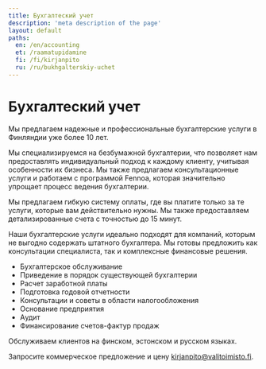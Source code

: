 ```yaml
---
title: Бухгалтеский учет
description: 'meta description of the page'
layout: default
paths:
  en: /en/accounting
  et: /raamatupidamine
  fi: /fi/kirjanpito
  ru: /ru/bukhgalterskiy-uchet
---
```


# Бухгалтеский учет

Мы предлагаем надежные и профессиональные бухгалтерские услуги в Финляндии уже более 10 лет.

Мы специализируемся на безбумажной бухгалтерии, что позволяет нам предоставлять индивидуальный подход к каждому клиенту, учитывая особенности их бизнеса. Мы также предлагаем консультационные услуги и работаем с программой Fennoa, которая значительно упрощает процесс ведения бухгалтерии.

Мы предлагаем гибкую систему оплаты, где вы платите только за те услуги, которые вам действительно нужны. Мы также предоставляем детализированные счета с точностью до 15 минут.

Наши бухгалтерские услуги идеально подходят для компаний, которым не выгодно содержать штатного бухгалтера. Мы готовы предложить как консультации специалиста, так и комплексные финансовые решения.

- Бухгалтерское обслуживание
- Приведение в порядок существующей бухгалтерии
- Расчет заработной платы
- Подготовка годовой отчетности
- Консультации и советы в области налогообложения
- Основание предприятия
- Aудит
- Финансирование счетов-фактур продаж

Обслуживаем клиентов на финском, эстонском и русском языках.

Запросите коммерческое предложение и цену <kirjanpito@valitoimisto.fi>.
